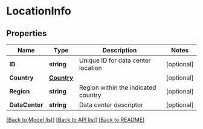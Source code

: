 # LocationInfo

## Properties

Name | Type | Description | Notes
------------ | ------------- | ------------- | -------------
**ID** | **string** | Unique ID for data center location | [optional] 
**Country** | [**Country**](Country.md) |  | [optional] 
**Region** | **string** | Region within the indicated country | [optional] 
**DataCenter** | **string** | Data center descriptor | [optional] 

[[Back to Model list]](../README.md#documentation-for-models) [[Back to API list]](../README.md#documentation-for-api-endpoints) [[Back to README]](../README.md)


